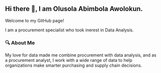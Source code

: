 ## Hi there 👋, I am Olusola Abimbola Awolokun.
Welcome to my GitHub page!

I am a procurement specialist who took inerest in Data Analysis.
### 🔍 About Me
My love for data made me combine procurement with data analysis, and as a procurement analyst, I work with a wide range of data to help organizations make smarter purchasing and supply chain decisions.

<!--
**Olu-Awo/Olu-Awo** is a ✨ _special_ ✨ repository because its `README.md` (this file) appears on your GitHub profile.

Here are some ideas to get you started:

- 🔭 I’m currently working on ...
- 🌱 I’m currently learning ...
- 👯 I’m looking to collaborate on ...
- 🤔 I’m looking for help with ...
- 💬 Ask me about ...
- 📫 How to reach me: ...
- 😄 Pronouns: ...
- ⚡ Fun fact: ...
-->
